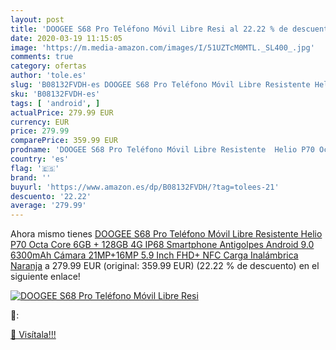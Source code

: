 ```yaml
---
layout: post
title: 'DOOGEE S68 Pro Teléfono Móvil Libre Resi al 22.22 % de descuento'
date: 2020-03-19 11:15:05
image: 'https://m.media-amazon.com/images/I/51UZTcM0MTL._SL400_.jpg'
comments: true
category: ofertas
author: 'tole.es'
slug: 'B08132FVDH-es DOOGEE S68 Pro Teléfono Móvil Libre Resistente Helio P70...'
sku: 'B08132FVDH-es'
tags: [ 'android', ]
actualPrice: 279.99 EUR
currency: EUR
price: 279.99
comparePrice: 359.99 EUR
prodname: 'DOOGEE S68 Pro Teléfono Móvil Libre Resistente  Helio P70 Octa Core 6GB + 128GB  4G IP68 Smartphone Antigolpes Android 9.0  6300mAh  Cámara 21MP+16MP  5.9 Inch FHD+  NFC Carga Inalámbrica  Naranja'
country: 'es'
flag: '🇪🇸'
brand: ''
buyurl: 'https://www.amazon.es/dp/B08132FVDH/?tag=tolees-21'
descuento: '22.22'
average: '279.99'
---
```


Ahora mismo tienes [DOOGEE S68 Pro Teléfono Móvil Libre Resistente  Helio P70 Octa Core 6GB + 128GB  4G IP68 Smartphone Antigolpes Android 9.0  6300mAh  Cámara 21MP+16MP  5.9 Inch FHD+  NFC Carga Inalámbrica  Naranja](https://www.amazon.es/dp/B08132FVDH/?tag=tolees-21) a 279.99 EUR (original: 359.99 EUR) (22.22 %  de descuento) en el siguiente enlace!

[![DOOGEE S68 Pro Teléfono Móvil Libre Resi](https://m.media-amazon.com/images/I/51UZTcM0MTL._SL400_.jpg)](https://www.amazon.es/dp/B08132FVDH/?tag=tolees-21)

🔎:


[🛒 Visítala!!!](https://www.amazon.es/dp/B08132FVDH/?tag=tolees-21)
